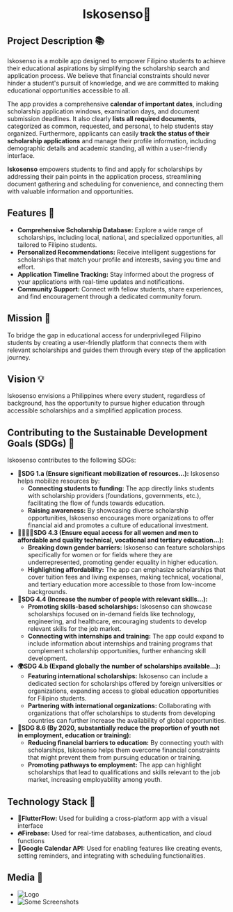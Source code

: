 # <center>Iskosenso🦋</center> 

## Project Description 📚
Iskosenso is a mobile app designed to empower Filipino students to achieve their educational aspirations by simplifying the scholarship search and application process. We believe that financial constraints should never hinder a student's pursuit of knowledge, and we are committed to making educational opportunities accessible to all.

The app provides a comprehensive **calendar of important dates**, including scholarship application windows, examination days, and document submission deadlines. It also clearly **lists all required documents**, categorized as common, requested, and personal, to help students stay organized.  Furthermore, applicants can easily **track the status of their scholarship applications** and manage their profile information, including demographic details and academic standing, all within a user-friendly interface.

**Iskosenso** empowers students to find and apply for scholarships by addressing their pain points in the application process, streamlining document gathering and scheduling for convenience, and connecting them with valuable information and opportunities.

## Features 🚀

* **Comprehensive Scholarship Database:** Explore a wide range of scholarships, including local, national, and specialized opportunities, all tailored to Filipino students.
* **Personalized Recommendations:**  Receive intelligent suggestions for scholarships that match your profile and interests, saving you time and effort.
* **Application Timeline Tracking:**  Stay informed about the progress of your applications with real-time updates and notifications.
* **Community Support:**  Connect with fellow students, share experiences, and find encouragement through a dedicated community forum.

## Mission 🎯

To bridge the gap in educational access for underprivileged Filipino students by creating a user-friendly platform that connects them with relevant scholarships and guides them through every step of the application journey.

## Vision 💡

Iskosenso envisions a Philippines where every student, regardless of background, has the opportunity to pursue higher education through accessible scholarships and a simplified application process.

## Contributing to the Sustainable Development Goals (SDGs) 🎯

Iskosenso contributes to the following SDGs:

* **💸SDG 1.a (Ensure significant mobilization of resources...):** Iskosenso helps mobilize resources by:
  * **Connecting students to funding:** The app directly links students with scholarship providers (foundations, governments, etc.), facilitating the flow of funds towards education.
  * **Raising awareness:** By showcasing diverse scholarship opportunities, Iskosenso encourages more organizations to offer financial aid and promotes a culture of educational investment.
* **👩‍🎓👨‍🎓SDG 4.3 (Ensure equal access for all women and men to affordable and quality technical, vocational and tertiary education...):**
  * **Breaking down gender barriers:** Iskosenso can feature scholarships specifically for women or for fields where they are underrepresented, promoting gender equality in higher education.
  * **Highlighting affordability:** The app can emphasize scholarships that cover tuition fees and living expenses, making technical, vocational, and tertiary education more accessible to those from low-income backgrounds.
* **💪SDG 4.4 (Increase the number of people with relevant skills...):**
  * **Promoting skills-based scholarships:** Iskosenso can showcase scholarships focused on in-demand fields like technology, engineering, and healthcare, encouraging students to develop relevant skills for the job market.
  * **Connecting with internships and training:** The app could expand to include information about internships and training programs that complement scholarship opportunities, further enhancing skill development.
* **🌍SDG 4.b (Expand globally the number of scholarships available...):**
  * **Featuring international scholarships:** Iskosenso can include a dedicated section for scholarships offered by foreign universities or organizations, expanding access to global education opportunities for Filipino students.
  * **Partnering with international organizations:** Collaborating with organizations that offer scholarships to students from developing countries can further increase the availability of global opportunities.
* **🤝SDG 8.6 (By 2020, substantially reduce the proportion of youth not in employment, education or training):**
  * **Reducing financial barriers to education:** By connecting youth with scholarships, Iskosenso helps them overcome financial constraints that might prevent them from pursuing education or training.
  * **Promoting pathways to employment:** The app can highlight scholarships that lead to qualifications and skills relevant to the job market, increasing employability among youth.

## Technology Stack 📱

* **🌊FlutterFlow:** Used for building a cross-platform app with a visual interface
* **🔥Firebase:** Used for real-time databases, authentication, and cloud functions
* **📅Google Calendar API:** Used for enabling features like creating events, setting reminders, and integrating with scheduling functionalities.

## Media 📱
* ![Logo](https://drive.google.com/drive/folders/14QCegKuYGs3cJnajeEVFAdHUBU7-ggi9?fbclid=IwY2xjawHv6gVleHRuA2FlbQIxMAABHSOz7RHByv-kgi9_I9yCHPU3Og1PaTLs0Kj0vM1DwCvH6sEFhSAk2ckVLw_aem_IbkQdJGzFqchn_KUjvBmJw)
* ![Some Screenshots](https://drive.google.com/drive/folders/14QCegKuYGs3cJnajeEVFAdHUBU7-ggi9?fbclid=IwY2xjawHv6gVleHRuA2FlbQIxMAABHSOz7RHByv-kgi9_I9yCHPU3Og1PaTLs0Kj0vM1DwCvH6sEFhSAk2ckVLw_aem_IbkQdJGzFqchn_KUjvBmJw)



